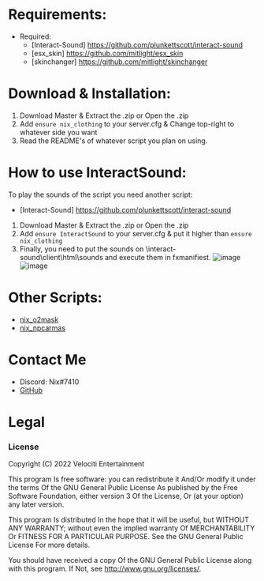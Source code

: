 # Requirements:
* Required:
  * [Interact-Sound] https://github.com/plunkettscott/interact-sound
  * [esx_skin] https://github.com/mitlight/esx_skin
  * [skinchanger] https://github.com/mitlight/skinchanger

# Download & Installation:
1) Download Master & Extract the .zip or Open the .zip
2) Add `ensure nix_clothing` to your server.cfg & Change top-right to whatever side you want
3) Read the README's of whatever script you plan on using.

# How to use InteractSound:
To play the sounds of the script you need another script:
* [Interact-Sound] https://github.com/plunkettscott/interact-sound
1) Download Master & Extract the .zip or Open the .zip
2) Add `ensure InteractSound` to your server.cfg & put it higher than `ensure nix_clothing`
3) Finally, you need to put the sounds on \interact-sound\client\html\sounds and execute them in fxmanifiest.
![image](https://user-images.githubusercontent.com/93496101/155001482-d9f87866-7818-461e-a9d9-c724dafcc4af.png)
![image](https://user-images.githubusercontent.com/93496101/155001643-8dec49d7-be65-4666-9d2f-c731264bf5ad.png)

# Other Scripts:
* [nix_o2mask]( https://github.com/NixCD/nix_o2mask )
* [nix_npcarmas]( https://github.com/NixCD/nix_npcarmas )

# Contact Me
* Discord: Nix#7410
* [GitHub]( https://github.com/NixCD )

# Legal
### License
Copyright (C) 2022 Velociti Entertainment

This program Is free software: you can redistribute it And/Or modify it under the terms Of the GNU General Public License As published by the Free Software Foundation, either version 3 Of the License, Or (at your option) any later version.

This program Is distributed In the hope that it will be useful, but WITHOUT ANY WARRANTY; without even the implied warranty Of MERCHANTABILITY Or FITNESS FOR A PARTICULAR PURPOSE. See the GNU General Public License For more details.

You should have received a copy Of the GNU General Public License along with this program. If Not, see http://www.gnu.org/licenses/.
